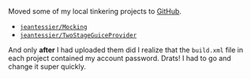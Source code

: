 Moved some of my local tinkering projects to [GitHub](http://github.com/).

- [`jeantessier/Mocking`](http://github.com/jeantessier/Mocking)
- [`jeantessier/TwoStageGuiceProvider`](http://github.com/jeantessier/TwoStageGuiceProvider)

And only **after** I had uploaded them did I realize that the `build.xml` file in
each project contained my account password.  Drats!  I had to go and change it
super quickly.
